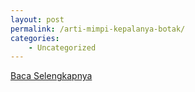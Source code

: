 ```yaml
---
layout: post
permalink: /arti-mimpi-kepalanya-botak/
categories:
    - Uncategorized
---
```


[Baca Selengkapnya](/10)